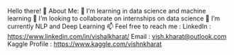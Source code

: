 Hello there! 
🤵 About Me:
💞️ I’m learning in data science and machine learning
💞️ I’m looking to collaborate on internships on data science
🌱 I’m currently NLP and Deep Learning
📫 Feel free to reach me :
LinkedIn : https://www.linkedin.com/in/vishalkharat/
Email : vish.kharat@outlook.com
Kaggle Profile : https://www.kaggle.com/vishnkharat
